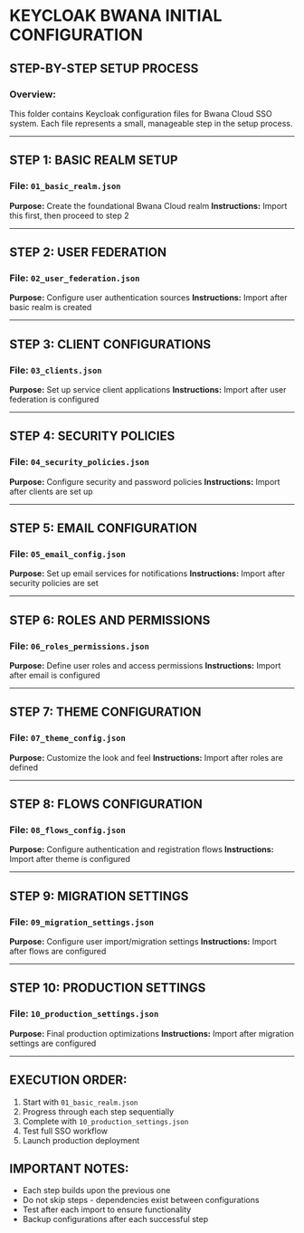 # KEYCLOAK BWANA INITIAL CONFIGURATION

## **STEP-BY-STEP SETUP PROCESS**

### **Overview:**
This folder contains Keycloak configuration files for Bwana Cloud SSO system. Each file represents a small, manageable step in the setup process.

---

## **STEP 1: BASIC REALM SETUP**
### **File: `01_basic_realm.json`**
**Purpose:** Create the foundational Bwana Cloud realm
**Instructions:** Import this first, then proceed to step 2

---

## **STEP 2: USER FEDERATION**
### **File: `02_user_federation.json`**
**Purpose:** Configure user authentication sources
**Instructions:** Import after basic realm is created

---

## **STEP 3: CLIENT CONFIGURATIONS**
### **File: `03_clients.json`**
**Purpose:** Set up service client applications
**Instructions:** Import after user federation is configured

---

## **STEP 4: SECURITY POLICIES**
### **File: `04_security_policies.json`**
**Purpose:** Configure security and password policies
**Instructions:** Import after clients are set up

---

## **STEP 5: EMAIL CONFIGURATION**
### **File: `05_email_config.json`**
**Purpose:** Set up email services for notifications
**Instructions:** Import after security policies are set

---

## **STEP 6: ROLES AND PERMISSIONS**
### **File: `06_roles_permissions.json`**
**Purpose:** Define user roles and access permissions
**Instructions:** Import after email is configured

---

## **STEP 7: THEME CONFIGURATION**
### **File: `07_theme_config.json`**
**Purpose:** Customize the look and feel
**Instructions:** Import after roles are defined

---

## **STEP 8: FLOWS CONFIGURATION**
### **File: `08_flows_config.json`**
**Purpose:** Configure authentication and registration flows
**Instructions:** Import after theme is configured

---

## **STEP 9: MIGRATION SETTINGS**
### **File: `09_migration_settings.json`**
**Purpose:** Configure user import/migration settings
**Instructions:** Import after flows are configured

---

## **STEP 10: PRODUCTION SETTINGS**
### **File: `10_production_settings.json`**
**Purpose:** Final production optimizations
**Instructions:** Import after migration settings are configured

---

## **EXECUTION ORDER:**
1. Start with `01_basic_realm.json`
2. Progress through each step sequentially
3. Complete with `10_production_settings.json`
4. Test full SSO workflow
5. Launch production deployment

## **IMPORTANT NOTES:**
- Each step builds upon the previous one
- Do not skip steps - dependencies exist between configurations
- Test after each import to ensure functionality
- Backup configurations after each successful step